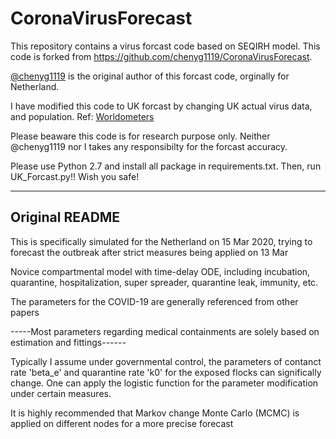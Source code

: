 # CoronaVirusForecast

This repository contains a virus forcast code based on SEQIRH model. This code is forked from https://github.com/chenyg1119/CoronaVirusForecast. 

[@chenyg1119](https://github.com/chenyg1119) is the original author of this forcast code, orginally for Netherland.

I have modified this code to UK forcast by changing UK actual virus data, and population. Ref: [Worldometers](https://www.worldometers.info/)

Please beaware this code is for research purpose only. Neither @chenyg1119 nor I takes any responsibilty for the forcast accuracy.

Please use Python 2.7 and install all package in requirements.txt. Then, run UK_Forcast.py!! Wish you safe!


--- 
## Original README

This is specifically simulated for the Netherland on 15 Mar 2020, trying to forecast the outbreak after strict measures being applied on 13 Mar

Novice compartmental model with time-delay ODE, including incubation, quarantine, hospitalization, super spreader, quarantine leak, immunity, etc.

The parameters for the COVID-19 are generally referenced from other papers

-----Most parameters regarding medical containments are solely based on estimation and fittings------

Typically I assume under governmental control, the parameters of contanct rate 'beta_e' and quarantine rate 'k0' for the exposed flocks can significally change. One can apply the logistic function for the parameter modification under certain measures.

It is highly recommended that Markov change Monte Carlo (MCMC) is applied on different nodes for a more precise forecast

